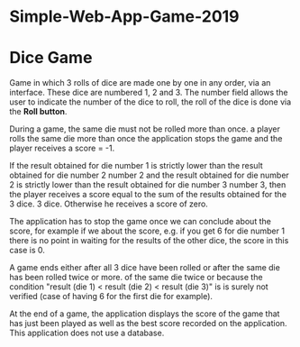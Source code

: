 # Simple-Web-App-Game-2019
# Dice Game
Game in which 3 rolls of dice are made one by one in any order, via an interface. These dice are numbered 1, 2 and 3. The number field
allows the user to indicate the number of the dice to roll, the roll of the dice is done via the __Roll button__. 

During a game, the same die must not be rolled more than once. a player rolls the same die more than once the application stops the game and the player receives
a score = -1.

If the result obtained for die number 1 is strictly lower than the result obtained for die number 2 number 2 and the result obtained for die number 2 is strictly 
lower than the result obtained for die number 3 number 3, then the player receives a score equal to the sum of the results obtained for the 3 dice. 3 dice.
Otherwise he receives a score of zero. 

The application has to stop the game once we can conclude about the score, for example if we about the score, e.g. 
if you get 6 for die number 1 there is no point in waiting for the results of the other dice, the score in this case is 0.

A game ends either after all 3 dice have been rolled or after the same die has been rolled twice or more. of the same die twice or because the condition 
"result (die 1) < result (die 2) < result (die 3)" is is surely not verified (case of having 6 for the first die for example).

At the end of a game, the application displays the score of the game that has just been played as well as the best score recorded on the application.
This application does not use a database.
